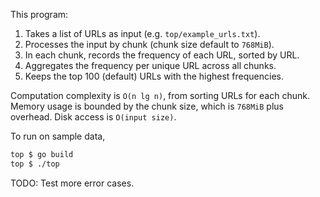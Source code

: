 This program:
1.  Takes a list of URLs as input (e.g. `top/example_urls.txt`).
2.  Processes the input by chunk (chunk size default to `768MiB`).
3.  In each chunk, records the frequency of each URL, sorted by URL.
4.  Aggregates the frequency per unique URL across all chunks.
5.  Keeps the top 100 (default) URLs with the highest frequencies.

Computation complexity is `O(n lg n)`, from sorting URLs for each chunk.
Memory usage is bounded by the chunk size, which is `768MiB` plus overhead.
Disk access is `O(input size)`.

To run on sample data,

```bash
top $ go build
top $ ./top
```

TODO:
Test more error cases.
